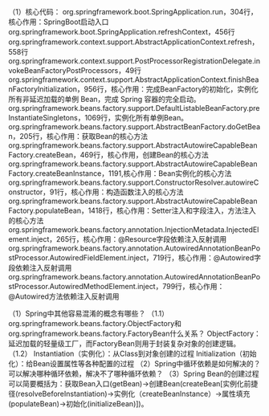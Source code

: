 （1）核心代码：
    org.springframework.boot.SpringApplication.run，304行，核心作用：SpringBoot启动入口
    org.springframework.boot.SpringApplication.refreshContext，456行
    org.springframework.context.support.AbstractApplicationContext.refresh，558行
    org.springframework.context.support.PostProcessorRegistrationDelegate.invokeBeanFactoryPostProcessors，49行
    org.springframework.context.support.AbstractApplicationContext.finishBeanFactoryInitialization，956行，核心作用：完成BeanFactory的初始化，实例化所有非延迟加载的单例 Bean，完成 Spring 容器的完全启动。
    org.springframework.beans.factory.support.DefaultListableBeanFactory.preInstantiateSingletons，1069行，实例化所有单例Bean。
    org.springframework.beans.factory.support.AbstractBeanFactory.doGetBean，205行，核心作用：获取Bean的核心方法
    org.springframework.beans.factory.support.AbstractAutowireCapableBeanFactory.createBean，469行，核心作用，创建Bean的核心方法
    org.springframework.beans.factory.support.AbstractAutowireCapableBeanFactory.createBeanInstance，1191,核心作用：Bean实例化的核心方法
    org.springframework.beans.factory.support.ConstructorResolver.autowireConstructor，91行，核心作用：构造函数注入的核心方法
    org.springframework.beans.factory.support.AbstractAutowireCapableBeanFactory.populateBean，1418行，核心作用：Setter注入和字段注入，方法注入的核心方法
    org.springframework.beans.factory.annotation.InjectionMetadata.InjectedElement.inject，265行，核心作用：@Resource字段依赖注入反射调用
    org.springframework.beans.factory.annotation.AutowiredAnnotationBeanPostProcessor.AutowiredFieldElement.inject，719行，核心作用：@Autowired字段依赖注入反射调用
    org.springframework.beans.factory.annotation.AutowiredAnnotationBeanPostProcessor.AutowiredMethodElement.inject，799行，核心作用：@Autowired方法依赖注入反射调用


（1）Spring中其他容易混淆的概念有哪些？
（1.1）org.springframework.beans.factory.ObjectFactory和org.springframework.beans.factory.FactoryBean什么关系？
ObjectFactory：延迟加载的轻量级工厂，而FactoryBean则用于封装复杂对象的创建逻辑。
（1.2）
Instantiation（实例化）：从Class到对象创建的过程
Initialization（初始化）：给Bean设置属性等各种配置的过程
（2）Spring中循环依赖是如何解决的？可以解决哪种循环依赖，解决不了哪种循环依赖？
（3）Spring Bean的创建过程可以简要概括为：获取Bean入口(getBean)->创建Bean(createBean[实例化前捷径(resolveBeforeInstantiation)->实例化（createBeanInstance）->属性填充(populateBean)->初始化(initializeBean)])。
